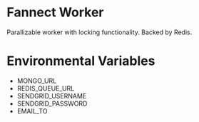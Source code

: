 # Fannect Worker

Parallizable worker with locking functionality. Backed by Redis.

# Environmental Variables
* MONGO_URL
* REDIS_QUEUE_URL
* SENDGRID_USERNAME
* SENDGRID_PASSWORD
* EMAIL_TO